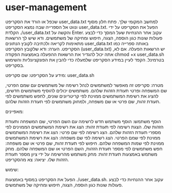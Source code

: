# user-management
שכפל או הורד את הסקריפט user_data.txt למחשב המקומי שלך.
פתח חלון מסוף ונווט אל הספרייה שבה נמצא הסקריפט user_data.txt.
הפעל את הסקריפט על ידי הקלדת ./user_data.txt והקשה על Enter.
עקוב אחר ההנחיות שעל המסך כדי לבצע פעולות שונות כגון הוספה, הצגה, חיפוש ומחיקה של משתמשים.
ודא שיש לך הרשאות מתאימות לקריאה ולכתיבה לקובץ הנתונים user_data.txt באותה ספרייה כמו הסקריפט.
הערה:
ודא שלקובץ הסקריפט (user_data.txt) יש הרשאות הפעלה. אם לא, אתה יכול להגדיר את הרשאות ההפעלה באמצעות הפקודה chmod +x user_data.sh בטרמינל.
הקפד לעיין במידע הסקריפט שלמעלה כדי להבין את הפונקציונליות והשימוש בסקריפט.


מידע על הסקריפט:
שם סקריפט: user_data.sh

מטרה: סקריפט זה מאפשר למשתמשים לנהל רשימה של משתמשים עם שמם הפרטי, שם המשפחה ופרטי תעודת הזהות שלהם. משתמשים יכולים להוסיף משתמשים חדשים, להציג את רשימת המשתמשים ממוינת לפי קריטריונים שונים, לחפש משתמשים לפי תעודת זהות, שם פרטי או שם משפחה, ולמחוק משתמשים לפי תעודת הזהות שלהם.

מאפיינים:

הוסף משתמש: הוסף משתמש חדש לרשימה עם השם הפרטי, שם המשפחה ותעודת הזהות שלו.
הצגת רשימה לפי תעודת זהות: הצג את רשימת המשתמשים הממוינים לפי מספרי תעודת הזהות שלהם.
הצג רשימה לפי שם פרטי: הצג את רשימת המשתמשים ממוינת לפי שמם הפרטי.
הצג רשימה לפי שם משפחה: הצג את רשימת המשתמשים ממוינת לפי שמות המשפחה שלהם.
חיפוש לפי תעודת זהות, שם פרטי או שם משפחה: חפש משתמשים לפי מספר תעודת הזהות, השם הפרטי או שם המשפחה שלהם.
מחק משתמש באמצעות תעודת זהות: מחק משתמש מהרשימה על ידי ציון מספר תעודת הזהות שלו.
יציאה: צא מהסקריפט.

שימוש:

הפעל את הסקריפט במסוף באמצעות ./user_data.sh.
עקוב אחר ההנחיות כדי לבצע פעולות שונות כגון הוספה, הצגה, חיפוש ומחיקה של משתמשים.

